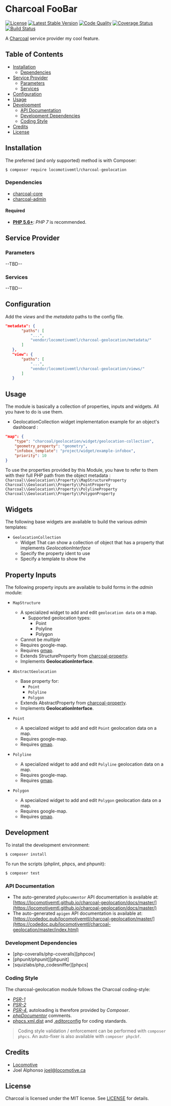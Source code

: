 Charcoal FooBar
===============

[![License][badge-license]][charcoal-geolocation]
[![Latest Stable Version][badge-version]][charcoal-geolocation]
[![Code Quality][badge-scrutinizer]][dev-scrutinizer]
[![Coverage Status][badge-coveralls]][dev-coveralls]
[![Build Status][badge-travis]][dev-travis]

A [Charcoal][charcoal-app] service provider my cool feature.



## Table of Contents

-   [Installation](#installation)
    -   [Dependencies](#dependencies)
-   [Service Provider](#service-provider)
    -   [Parameters](#parameters)
    -   [Services](#services)
-   [Configuration](#configuration)
-   [Usage](#usage)
-   [Development](#development)
    -  [API Documentation](#api-documentation)
    -  [Development Dependencies](#development-dependencies)
    -  [Coding Style](#coding-style)
-   [Credits](#credits)
-   [License](#license)



## Installation

The preferred (and only supported) method is with Composer:

```shell
$ composer require locomotivemtl/charcoal-geolocation
```



### Dependencies

-   [charcoal-core](https://github.com/locomotivemtl/charcoal-core) 
-   [charcoal-admin](https://github.com/locomotivemtl/charcoal-admin)


#### Required

-   [**PHP 5.6+**](https://php.net): _PHP 7_ is recommended.



## Service Provider

### Parameters

--TBD--



### Services

--TBD--



## Configuration

Add the _views_ and the _metadata_ paths to the config file.

```json
"metadata": {
       "paths": [
           "...",
           "vendor/locomotivemtl/charcoal-geolocation/metadata/"
       ]
   },
   "view": {
       "paths": [
           "...",
           "vendor/locomotivemtl/charcoal-geolocation/views/"
       ]
   }
```


## Usage

The module is basically a collection of properties, inputs and widgets.
All you have to do is use them.

-   GeolocationCollection widget implementation example for an object's dashboard :
    
```json
"map": {
    "type": "charcoal/geolocation/widget/geolocation-collection",
    "geometry_property": "geometry",
    "infobox_template": "project/widget/example-infobox",
    "priority": 10
}
```

To use the properties provided by this Module, you have to refer to them with their full PHP path from the object metadata : 
`Charcoal\\Geolocation\\Property\\MapStructureProperty`
`Charcoal\\Geolocation\\Property\\PointProperty`
`Charcoal\\Geolocation\\Property\\PolylineProperty`
`Charcoal\\Geolocation\\Property\\PolygonProperty`



## Widgets

The following base widgets are available to build the various _admin_ templates:

-   `GeolocationCollection`
    -   Widget That can show a collection of object that has a property that implements _GeolocationInterface_
    -   Specify the property ident to use
    -   Specify a template to show the 
    
## Property Inputs

The following property inputs are available to build forms in the _admin_ module:

-	`MapStructure`
	-	A specialized widget to add and edit `geolocation data` on a map.
	    -   Supported geolocation types:
	        -   Point
	        -   Polyline
	        -   Polygon
    -   Cannot be _multiple_
    -	Requires google-map.
    -   Requires [gmap](http://beneroch.com/gmap).
    -   Extends StructureProperty from [charcoal-property][charcoal-property].
    -   Implements __GeolocationInterface__.

-   `AbstractGeolocation`
    -   Base property for: 
        -   `Point`
        -   `Polyline`
        -   `Polygon`
    -   Extends AbstractProperty from [charcoal-property][charcoal-property].
    -   Implements __GeolocationInterface__.

-	`Point`
    -	A specialized widget to add and edit `Point` geolocation data on a map.
    -	Requires google-map.
    -   Requires [gmap](http://beneroch.com/gmap).
        
-	`Polyline`
    -	A specialized widget to add and edit `Polyline` geolocation data on a map.
    -	Requires google-map.
    -   Requires [gmap](http://beneroch.com/gmap).

-	`Polygon`
    -	A specialized widget to add and edit `Polygon` geolocation data on a map.
    -	Requires google-map.
    -   Requires [gmap](http://beneroch.com/gmap).

## Development

To install the development environment:

```shell
$ composer install
```

To run the scripts (phplint, phpcs, and phpunit):

```shell
$ composer test
```



### API Documentation

-   The auto-generated `phpDocumentor` API documentation is available at:  
    [https://locomotivemtl.github.io/charcoal-geolocation/docs/master/](https://locomotivemtl.github.io/charcoal-geolocation/docs/master/)
-   The auto-generated `apigen` API documentation is available at:  
    [https://codedoc.pub/locomotivemtl/charcoal-geolocation/master/](https://codedoc.pub/locomotivemtl/charcoal-geolocation/master/index.html)



### Development Dependencies

-   [php-coveralls/php-coveralls][phpcov]
-   [phpunit/phpunit][phpunit]
-   [squizlabs/php_codesniffer][phpcs]



### Coding Style

The charcoal-geolocation module follows the Charcoal coding-style:

-   [_PSR-1_][psr-1]
-   [_PSR-2_][psr-2]
-   [_PSR-4_][psr-4], autoloading is therefore provided by _Composer_.
-   [_phpDocumentor_](http://phpdoc.org/) comments.
-   [phpcs.xml.dist](phpcs.xml.dist) and [.editorconfig](.editorconfig) for coding standards.

> Coding style validation / enforcement can be performed with `composer phpcs`. An auto-fixer is also available with `composer phpcbf`.



## Credits

-   [Locomotive](https://locomotive.ca/)
-	Joel Alphonso <joel@locomotive.ca>

## License

Charcoal is licensed under the MIT license. See [LICENSE](LICENSE) for details.



[charcoal-geolocation]:  https://packagist.org/packages/locomotivemtl/charcoal-geolocation
[charcoal-property]:     https://packagist.org/packages/locomotivemtl/charcoal-property
[charcoal-app]:          https://packagist.org/packages/locomotivemtl/charcoal-app

[dev-scrutinizer]:    https://scrutinizer-ci.com/g/locomotivemtl/charcoal-geolocation/
[dev-coveralls]:      https://coveralls.io/r/locomotivemtl/charcoal-geolocation
[dev-travis]:         https://travis-ci.org/locomotivemtl/charcoal-geolocation

[badge-license]:      https://img.shields.io/packagist/l/locomotivemtl/charcoal-geolocation.svg?style=flat-square
[badge-version]:      https://img.shields.io/packagist/v/locomotivemtl/charcoal-geolocation.svg?style=flat-square
[badge-scrutinizer]:  https://img.shields.io/scrutinizer/g/locomotivemtl/charcoal-geolocation.svg?style=flat-square
[badge-coveralls]:    https://img.shields.io/coveralls/locomotivemtl/charcoal-geolocation.svg?style=flat-square
[badge-travis]:       https://img.shields.io/travis/locomotivemtl/charcoal-geolocation.svg?style=flat-square

[psr-1]:  https://www.php-fig.org/psr/psr-1/
[psr-2]:  https://www.php-fig.org/psr/psr-2/
[psr-3]:  https://www.php-fig.org/psr/psr-3/
[psr-4]:  https://www.php-fig.org/psr/psr-4/
[psr-6]:  https://www.php-fig.org/psr/psr-6/
[psr-7]:  https://www.php-fig.org/psr/psr-7/
[psr-11]: https://www.php-fig.org/psr/psr-11/
